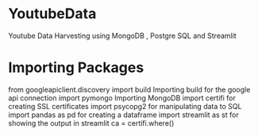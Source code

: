 # YoutubeData
Youtube Data Harvesting using MongoDB , Postgre SQL and Streamlit

# Importing Packages
from googleapiclient.discovery import build               Importing build for the google api connection
import pymongo                                            Importing MongoDB
import certifi                                            for creating SSL certificates
import psycopg2                                           for manipulating data to SQL
import pandas as pd                                       for creating a dataframe
import streamlit as st                                    for showing the output in streamlit
ca = certifi.where()
